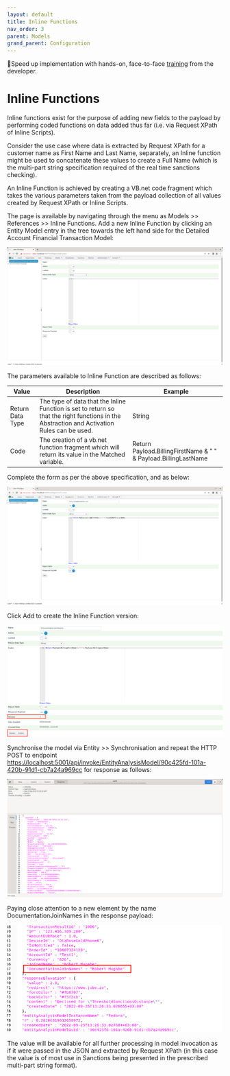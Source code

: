 ```yaml
---
layout: default
title: Inline Functions
nav_order: 3
parent: Models
grand_parent: Configuration
---
```


🚀Speed up implementation with hands-on, face-to-face [training](https://www.jube.io/training) from the developer.

# Inline Functions
Inline functions exist for the purpose of adding new fields to the payload by performing coded functions on data added thus far (i.e. via Request XPath of Inline Scripts).

Consider the use case where data is extracted by Request XPath for a customer name as First Name and Last Name, separately,  an Inline function might be used to concatenate these values to create a Full Name (which is the multi-part string specification required of the real time sanctions checking).

An Inline Function is achieved by creating a VB.net code fragment which takes the various parameters taken from the payload collection of all values created by Request XPath or Inline Scripts.

The page is available by navigating through the menu as Models >> References >> Inline Functions. Add a new Inline Function by clicking an Entity Model entry in the tree towards the left hand side for the Detailed Account Financial Transaction Model:

![Image](EmptyInlineFunction.png)

The parameters available to Inline Function are described as follows:

| Value            | Description                                                                                                                                 | Example                                                         |
|------------------|---------------------------------------------------------------------------------------------------------------------------------------------|-----------------------------------------------------------------|
| Return Data Type | The type of data that the Inline Function is set to return so that the right functions in the Abstraction and Activation Rules can be used. | String                                                          |
| Code             | The creation of a vb.net function fragment which will return its value in the Matched variable.                                             | Return Payload.BillingFirstName & " " & Payload.BillingLastName |

Complete the form as per the above specification, and as below:

![Image](DocumentationInlineFunction.png)

Click Add to create the Inline Function version:

![Image](AddedInlineFunction.png)

Synchronise the model via Entity >> Synchronisation and repeat the HTTP POST to endpoint [https://localhost:5001/api/invoke/EntityAnalysisModel/90c425fd-101a-420b-91d1-cb7a24a969cc](https://localhost:5001/api/invoke/EntityAnalysisModel/90c425fd-101a-420b-91d1-cb7a24a969cc) for response as follows:

![Image](ComprehensiveResponse.png)

Paying close attention to a new element by the name DocumentationJoinNames in the response payload:

![Image](HighlightedNewElement.png)

The value will be available for all further processing in model invocation as if it were passed in the JSON and extracted by Request XPath (in this case the value is of most use in Sanctions being presented in the prescribed multi-part string format).